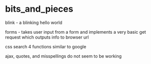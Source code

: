 # bits_and_pieces
blink - a blinking hello world

forms - takes user input from a form and implements a very basic get request which outputs info to browser url

css search 4 functions similar to google

ajax, quotes, and misspellings do not seem to be working

